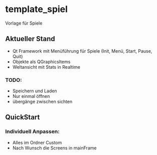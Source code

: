 # template_spiel
Vorlage für Spiele

## Aktueller Stand
* Qt Framework mit Menüführung für Spiele (Init, Menü, Start, Pause, Quit)
* Objekte als QGraphicsItems 
* Weltansicht mit Stats in Realtime


### TODO:
* Speichern und Laden
* Nur einmal öffnen
* übergänge zwischen sichten


## QuickStart

### Individuell Anpassen:
* Alles im Ordner Custom
* Nach Wunsch die Screens in mainFrame


